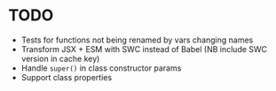 # TODO

* Tests for functions not being renamed by vars changing names
* Transform JSX + ESM with SWC instead of Babel (NB include SWC version in cache key)
* Handle `super()` in class constructor params
* Support class properties
